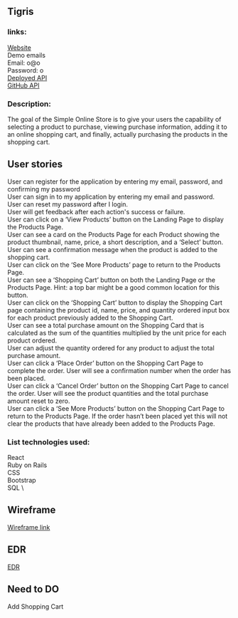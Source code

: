 ## Tigris

### links:
[Website](https://syadallah.github.io/Tigris-Clinet/#/) \
 Demo emails \
 Email: o@o \
 Password: o \
[Deployed API](https://tigris-101.herokuapp.com/) \
[GitHub API](https://github.com/syadallah/Tigris-API)


### Description:

The goal of the Simple Online Store is to give your users the capability of selecting a product to purchase, viewing purchase information, adding it to an online shopping cart, and finally, actually purchasing the products in the shopping cart.

## User stories
User can register for the application by entering my email, password, and confirming my password \
User can sign in to my application by entering my email and password. \
User can reset my password after I login. \
User will get feedback after each action's success or failure. \
User can click on a ‘View Products’ button on the Landing Page to display the Products Page. \
User can see a card on the Products Page for each Product showing the product thumbnail, name, price, a short description, and a ‘Select’ button. \
User can see a confirmation message when the product is added to the shopping cart. \
User can click on the ‘See More Products’ page to return to the Products Page. \
User can see a ‘Shopping Cart’ button on both the Landing Page or the Products Page. Hint: a top bar might be a good common location for this button. \
User can click on the ‘Shopping Cart’ button to display the Shopping Cart page containing the product id, name, price, and quantity ordered input box for each product previously added to the Shopping Cart. \
User can see a total purchase amount on the Shopping Card that is calculated as the sum of the quantities multiplied by the unit price for each product ordered. \
User can adjust the quantity ordered for any product to adjust the total purchase amount. \
User can click a ‘Place Order’ button on the Shopping Cart Page to complete the order. User will see a confirmation number when the order has been placed. \
User can click a ‘Cancel Order’ button on the Shopping Cart Page to cancel the order. User will see the product quantities and the total purchase amount reset to zero. \
User can click a ‘See More Products’ button on the Shopping Cart Page to return to the Products Page. If the order hasn’t been placed yet this will not clear the products that have already been added to the Products Page.



### List technologies used:

React \
Ruby on Rails \
CSS \
Bootstrap \
SQL \

## Wireframe

[Wireframe link](https://i.imgur.com/HXfWwrz.jpg)

## EDR

[EDR](https://i.imgur.com/uM9yOpC.jpg)

## Need to DO

Add Shopping Cart
